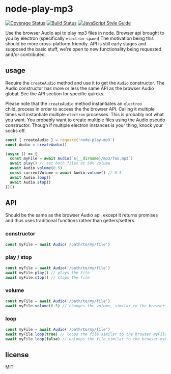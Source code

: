 # node-play-mp3

[![Coverage Status](https://coveralls.io/repos/github/CommaSword/node-play-mp3/badge.svg?branch=master)](https://coveralls.io/github/CommaSword/node-play-mp3?branch=master)
[![Build Status](https://travis-ci.org/CommaSword/node-play-mp3.svg?branch=master)](https://travis-ci.org/CommaSword/node-play-mp3)
[![JavaScript Style Guide](https://img.shields.io/badge/code_style-standard-brightgreen.svg)](https://standardjs.com)

Use the browser Audio api to play mp3 files in node.
Browser api brought to you by electron (specifically `electron-spawn`)
The motivation being this should be more cross-platform friendly.
API is still early stages and supposed the basic stuff, we're open to new functionality being requested and/or contributed.


## usage

Require the `createAudio` method and use it to get the `Audio` constructor.
The Audio constructor has more or less the same API as the browser Audio global. See the API section for specific quircks.

Please note that the `createAudio` method instantiates an `electron` child_process in order to access the the browser API.
Calling it multiple times will instantiate multiple `electron` processes. This is probably not what you want.
You probably want to create multiple files using the Audio pseudo constructor. Though if multiple electron instances is your thing, knock your socks off.

```javascript
const { createAudio } = require('node-play-mp3')
const Audio = createAudio()

(async () => {
  const myFile = await Audio(`${__dirname}/mp3/foo.mp3`)
  await play() // set both files at 50% volume
  await Audio.volume(0.5)
  const currentVolume = await Audio.volume() // 0.5
  await Audio.loop()
  await Audio.stop()
})()

```

## API
Should be the same as the browser Audio api, except it returns promises and thus uses traditional functions rather than getters/setters.

### constructor
```javascript
const myFile = await Audio('/path/to/my/file')
```

### play / stop
```javascript
const myFile = await Audio('/path/to/my/file')
await myFile.play() // plays the file
await myFile.stop() // stops the file
```

### volume
```javascript
const myFile = await Audio('/path/to/my/file')
await myFile.volume(0.5) // changes the volume, similar to the browser myFile.volume = 0.5
```

### loop
```javascript
const myFile = await Audio('/path/to/my/file')
await myFile.loop(true) // loops the file similar to the browser myFile.loop = true
await myFile.loop(false) // unloops the file similar to the browser myFile.loop = false
```

## license
MIT
